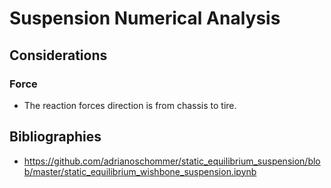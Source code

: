 # Suspension Numerical Analysis

## Considerations
### Force
- The reaction forces direction is from chassis to tire.

## Bibliographies
- https://github.com/adrianoschommer/static_equilibrium_suspension/blob/master/static_equilibrium_wishbone_suspension.ipynb